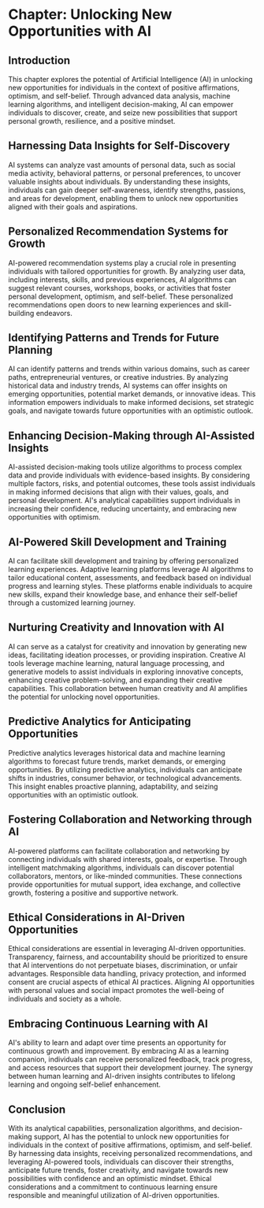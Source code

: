 Chapter: Unlocking New Opportunities with AI
============================================

Introduction
------------

This chapter explores the potential of Artificial Intelligence (AI) in unlocking new opportunities for individuals in the context of positive affirmations, optimism, and self-belief. Through advanced data analysis, machine learning algorithms, and intelligent decision-making, AI can empower individuals to discover, create, and seize new possibilities that support personal growth, resilience, and a positive mindset.

Harnessing Data Insights for Self-Discovery
-------------------------------------------

AI systems can analyze vast amounts of personal data, such as social media activity, behavioral patterns, or personal preferences, to uncover valuable insights about individuals. By understanding these insights, individuals can gain deeper self-awareness, identify strengths, passions, and areas for development, enabling them to unlock new opportunities aligned with their goals and aspirations.

Personalized Recommendation Systems for Growth
----------------------------------------------

AI-powered recommendation systems play a crucial role in presenting individuals with tailored opportunities for growth. By analyzing user data, including interests, skills, and previous experiences, AI algorithms can suggest relevant courses, workshops, books, or activities that foster personal development, optimism, and self-belief. These personalized recommendations open doors to new learning experiences and skill-building endeavors.

Identifying Patterns and Trends for Future Planning
---------------------------------------------------

AI can identify patterns and trends within various domains, such as career paths, entrepreneurial ventures, or creative industries. By analyzing historical data and industry trends, AI systems can offer insights on emerging opportunities, potential market demands, or innovative ideas. This information empowers individuals to make informed decisions, set strategic goals, and navigate towards future opportunities with an optimistic outlook.

Enhancing Decision-Making through AI-Assisted Insights
------------------------------------------------------

AI-assisted decision-making tools utilize algorithms to process complex data and provide individuals with evidence-based insights. By considering multiple factors, risks, and potential outcomes, these tools assist individuals in making informed decisions that align with their values, goals, and personal development. AI's analytical capabilities support individuals in increasing their confidence, reducing uncertainty, and embracing new opportunities with optimism.

AI-Powered Skill Development and Training
-----------------------------------------

AI can facilitate skill development and training by offering personalized learning experiences. Adaptive learning platforms leverage AI algorithms to tailor educational content, assessments, and feedback based on individual progress and learning styles. These platforms enable individuals to acquire new skills, expand their knowledge base, and enhance their self-belief through a customized learning journey.

Nurturing Creativity and Innovation with AI
-------------------------------------------

AI can serve as a catalyst for creativity and innovation by generating new ideas, facilitating ideation processes, or providing inspiration. Creative AI tools leverage machine learning, natural language processing, and generative models to assist individuals in exploring innovative concepts, enhancing creative problem-solving, and expanding their creative capabilities. This collaboration between human creativity and AI amplifies the potential for unlocking novel opportunities.

Predictive Analytics for Anticipating Opportunities
---------------------------------------------------

Predictive analytics leverages historical data and machine learning algorithms to forecast future trends, market demands, or emerging opportunities. By utilizing predictive analytics, individuals can anticipate shifts in industries, consumer behavior, or technological advancements. This insight enables proactive planning, adaptability, and seizing opportunities with an optimistic outlook.

Fostering Collaboration and Networking through AI
-------------------------------------------------

AI-powered platforms can facilitate collaboration and networking by connecting individuals with shared interests, goals, or expertise. Through intelligent matchmaking algorithms, individuals can discover potential collaborators, mentors, or like-minded communities. These connections provide opportunities for mutual support, idea exchange, and collective growth, fostering a positive and supportive network.

Ethical Considerations in AI-Driven Opportunities
-------------------------------------------------

Ethical considerations are essential in leveraging AI-driven opportunities. Transparency, fairness, and accountability should be prioritized to ensure that AI interventions do not perpetuate biases, discrimination, or unfair advantages. Responsible data handling, privacy protection, and informed consent are crucial aspects of ethical AI practices. Aligning AI opportunities with personal values and social impact promotes the well-being of individuals and society as a whole.

Embracing Continuous Learning with AI
-------------------------------------

AI's ability to learn and adapt over time presents an opportunity for continuous growth and improvement. By embracing AI as a learning companion, individuals can receive personalized feedback, track progress, and access resources that support their development journey. The synergy between human learning and AI-driven insights contributes to lifelong learning and ongoing self-belief enhancement.

Conclusion
----------

With its analytical capabilities, personalization algorithms, and decision-making support, AI has the potential to unlock new opportunities for individuals in the context of positive affirmations, optimism, and self-belief. By harnessing data insights, receiving personalized recommendations, and leveraging AI-powered tools, individuals can discover their strengths, anticipate future trends, foster creativity, and navigate towards new possibilities with confidence and an optimistic mindset. Ethical considerations and a commitment to continuous learning ensure responsible and meaningful utilization of AI-driven opportunities.

